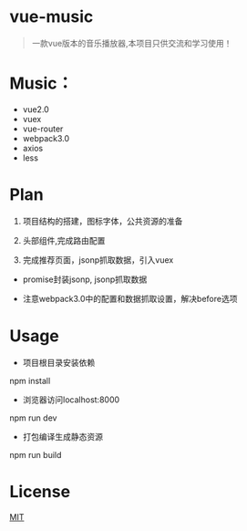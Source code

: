 # vue-music

> 一款vue版本的音乐播放器,本项目只供交流和学习使用！

# Music：

* vue2.0
* vuex
* vue-router
* webpack3.0
* axios
* less

# Plan

1. 项目结构的搭建，图标字体，公共资源的准备

2. 头部组件,完成路由配置

3. 完成推荐页面，jsonp抓取数据，引入vuex

* promise封装jsonp, jsonp抓取数据

* 注意webpack3.0中的配置和数据抓取设置，解决before选项

# Usage

* 项目根目录安装依赖

npm install

* 浏览器访问localhost:8000

npm run dev

* 打包编译生成静态资源

npm run build

# License

[MIT](https://github.com/chenchenyuyu/vue-music/blob/master/LICENSE)

